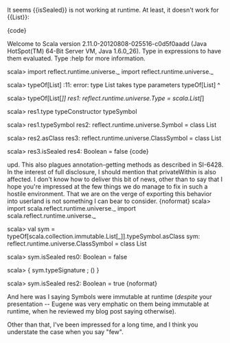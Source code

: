 It seems {{isSealed}} is not working at runtime. At least, it doesn't work for {{List}}:

{code}

Welcome to Scala version 2.11.0-20120808-025516-c0d5f0aadd (Java HotSpot(TM) 64-Bit Server VM, Java 1.6.0_26).
Type in expressions to have them evaluated.
Type :help for more information.

scala> import reflect.runtime.universe._
import reflect.runtime.universe._

scala> typeOf[List]
<console>:11: error: type List takes type parameters
              typeOf[List]
                     ^

scala> typeOf[List[_]]
res1: reflect.runtime.universe.Type = scala.List[_]

scala> res1.type
typeConstructor   typeSymbol        

scala> res1.typeSymbol
res2: reflect.runtime.universe.Symbol = class List

scala> res2.asClass
res3: reflect.runtime.universe.ClassSymbol = class List

scala> res3.isSealed
res4: Boolean = false
{code}

upd. This also plagues annotation-getting methods as described in SI-6428. In the interest of full disclosure, I should mention that privateWithin is also affected.
I don't know how to deliver this bit of news, other than to say that I hope you're impressed at the few things we do manage to fix in such a hostile environment.  That we are on the verge of exporting this behavior into userland is not something I can bear to consider.
{noformat}
scala> import scala.reflect.runtime.universe._
import scala.reflect.runtime.universe._

scala> val sym = typeOf[scala.collection.immutable.List[_]].typeSymbol.asClass
sym: reflect.runtime.universe.ClassSymbol = class List

scala> sym.isSealed
res0: Boolean = false

scala> { sym.typeSignature ; () }

scala> sym.isSealed
res2: Boolean = true
{noformat}

And here was I saying Symbols were immutable at runtime (*despite* your presentation -- Eugene was very emphatic on them being immutable at runtime, when he reviewed my blog post saying otherwise).

Other than that, I've been impressed for a long time, and I think you understate the case when you say "few".
